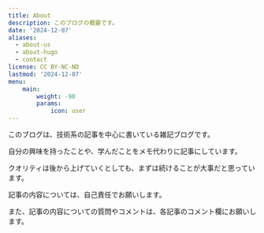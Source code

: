 ```yaml
---
title: About
description: このブログの概要です。
date: '2024-12-07'
aliases:
  - about-us
  - about-hugo
  - contact
license: CC BY-NC-ND
lastmod: '2024-12-07'
menu:
    main: 
        weight: -90
        params:
            icon: user
---
```


このブログは、技術系の記事を中心に書いている雑記ブログです。

自分の興味を持ったことや、学んだことをメモ代わりに記事にしています。

クオリティは後から上げていくとしても、まずは続けることが大事だと思っています。

記事の内容については、自己責任でお願いします。

また、記事の内容についての質問やコメントは、各記事のコメント欄にお願いします。
